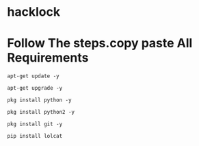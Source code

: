 # hacklock
# Follow The steps.copy paste All Requirements
`apt-get update -y `

`apt-get upgrade -y `

`pkg install python -y `

`pkg install python2 -y `

`pkg install git -y `


`pip install lolcat `



